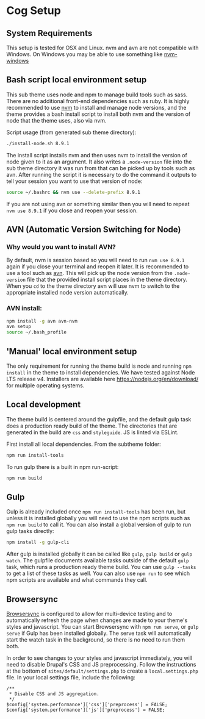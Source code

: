 # Cog Setup

## System Requirements

This setup is tested for OSX and Linux. nvm and avn are not compatible with Windows. On Windows you may be able to use something like [nvm-windows](https://github.com/coreybutler/nvm-windows)

## Bash script local environment setup

This sub theme uses node and npm to manage build tools such as sass. There are no additional front-end dependencies such as ruby. It is highly recommended to use [nvm](https://github.com/creationix/nvm) to install and manage node versions, and the theme provides a bash install script to install both nvm and the version of node that the theme uses, also via nvm.

Script usage (from generated sub theme directory):

```bash
./install-node.sh 8.9.1
```

The install script installs nvm and then uses nvm to install the version of node given to it as an argument. It also writes a `.node-version` file into the sub theme directory it was run from that can be picked up by tools such as avn. After running the script it is necessary to do the command it outputs to tell your session you want to use that version of node:

```bash
source ~/.bashrc && nvm use --delete-prefix 8.9.1
```

If you are not using avn or something similar then you will need to repeat `nvm use 8.9.1` if you close and reopen your session.

## AVN (Automatic Version Switching for Node)

### Why would you want to install AVN?

By default, nvm is session based so you will need to run `nvm use 8.9.1` again if you close your terminal and reopen it later. It is recommended to use a tool such as [avn](https://github.com/wbyoung/avn). This will pick up the node version from the `.node-version` file that the provided install script places in the theme directory. When you `cd` to the theme directory avn will use nvm to switch to the appropriate installed node version automatically.

### AVN install:

```bash
npm install -g avn avn-nvm
avn setup
source ~/.bash_profile
```

## 'Manual' local environment setup

The only requirement for running the theme build is node and running `npm install` in the theme to install dependencies. We have tested against Node LTS release v4. Installers are available here https://nodejs.org/en/download/ for multiple operating systems.

## Local development

The theme build is centered around the gulpfile, and the default gulp task does a production ready build of the theme. The directories that are generated in the build are `css` and `styleguide`. JS is linted via ESLint.

First install all local dependencies. From the subtheme folder:

```bash
npm run install-tools
```

To run gulp there is a built in npm run-script:

```bash
npm run build
```

## Gulp

Gulp is already included once `npm run install-tools` has been run, but unless it is installed globally you will need to use the npm scripts such as `npm run build` to call it. You can also install a global version of gulp to run gulp tasks directly:

```bash
npm install -g gulp-cli
```

After gulp is installed globally it can be called like `gulp`, `gulp build` or `gulp watch`. The gulpfile documents available tasks outside of the default `gulp` task, which runs a production ready theme build. You can use `gulp --tasks` to get a list of these tasks as well. You can also use `npm run` to see which npm scripts are available and what commands they call.

## Browsersync

[Browsersync](https://www.browsersync.io/) is configured to allow for multi-device testing and to automatically refresh the page when changes are made to your theme's styles and javascript. You can start Browsersync with `npm run serve`, or `gulp serve` if Gulp has been installed globally. The serve task will automatically start the watch task in the background, so there is no need to run them both.

In order to see changes to your styles and javascript immediately, you will need to disable Drupal's CSS and JS preprocessing. Follow the instructions at the bottom of `sites/default/settings.php` to create a `local.settings.php` file. In your local settings file, include the following:

```
/**
 * Disable CSS and JS aggregation.
 */
$config['system.performance']['css']['preprocess'] = FALSE;
$config['system.performance']['js']['preprocess'] = FALSE;
```
